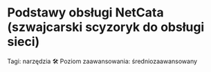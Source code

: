 # Podstawy obsługi NetCata (szwajcarski scyzoryk do obsługi sieci)

Tagi: narzędzia 🛠
Poziom zaawansowania: średniozaawansowany